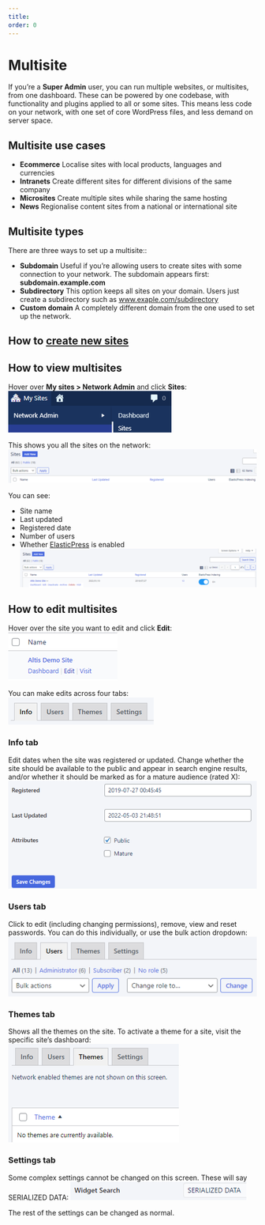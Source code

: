 ```yaml
---
title:
order: 0
---
```


# Multisite

If you’re a **Super Admin** user, you can run multiple websites, or multisites, from one dashboard. These can be powered by one codebase, with functionality and plugins applied to all or some sites. This means less code on your network, with one set of core WordPress files, and less demand on server space.

## Multisite use cases

- **Ecommerce**
    Localise sites with local products, languages and currencies
- **Intranets**
    Create different sites for different divisions of the same company
- **Microsites**
    Create multiple sites while sharing the same hosting
- **News**
    Regionalise content sites from a national or international site

## Multisite types

There are three ways to set up a multisite::

- **Subdomain**
    Useful if you’re allowing users to create sites with some connection to your network. The subdomain appears first: **subdomain.example.com**
- **Subdirectory**
    This option keeps all sites on your domain. Users just create a subdirectory such as www.exaple.com/subdirectory
- **Custom domain**
    A completely different domain from the one used to set up the network.

## How to [create new sites](creating-new-sites.md)

## How to view multisites

Hover over **My sites > Network Admin** and click **Sites**:
![](../assets/multisite-image2.png)

This shows you all the sites on the network:
![](../assets/multisite-image7.png)

You can see:

- Site name
- Last updated
- Registered date
- Number of users
- Whether [ElasticPress](https://www.elasticpress.io/) is enabled
![](../assets/multisite-image8.png)

## How to edit multisites

Hover over the site you want to edit and click **Edit**:
![](../assets/multisite-image1.png)

You can make edits across four tabs:
![](../assets/multisite-image9.png)

### Info tab

Edit dates when the site was registered or updated. Change whether the site should be available to the public and appear in search engine results, and/or whether it should be marked as for a mature audience (rated X):
![](../assets/multisite-image3.png)

### Users tab

Click to edit (including changing permissions), remove, view and reset passwords. You can do this individually, or use the bulk action dropdown:
![](../assets/multisite-image6.png)

### Themes tab

Shows all the themes on the site. To activate a theme for a site, visit the specific site’s dashboard:
![](../assets/multisite-image4.png)

### Settings tab

Some complex settings cannot be changed on this screen. These will say SERIALIZED DATA:
![](../assets/multisite-image5.png)

The rest of the settings can be changed as normal.
